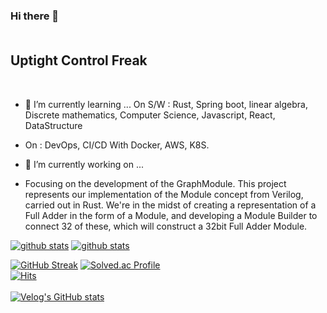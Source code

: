 ### Hi there 👋 <br><br><h2>Uptight Control Freak</h2><br>

 - 🌱 I’m currently learning ... On S/W : Rust, Spring boot, linear algebra, Discrete mathematics, Computer Science, Javascript, React, DataStructure
 - On : DevOps, CI/CD With Docker, AWS, K8S. <br>
 
 - 🔭 I’m currently working on ...
 - Focusing on the development of the GraphModule. This project represents our implementation of the Module concept from Verilog, carried out in Rust. We're in the midst of creating a representation of a Full Adder in the form of a Module, and developing a Module Builder to connect 32 of these, which will construct a 32bit Full Adder Module.

[![github stats](https://github-readme-stats.vercel.app/api?username=d982h8st7&theme=highcontrast&show_icons=true)](https://github.com/anuraghazra/github-readme-stats)
 [![github stats](https://github-readme-stats.vercel.app/api/top-langs?username=d982h8st7&theme=highcontrast&layout=compact)](https://github.com/anuraghazra/github-readme-stats)

[![GitHub Streak](https://streak-stats.demolab.com?user=d982h8st7&theme=dark&border_radius=4.7&date_format=%5BY.%5Dn.j&card_width=500)](https://git.io/streak-stats)  [![Solved.ac Profile](http://mazassumnida.wtf/api/v2/generate_badge?boj=per_ardua_ad_astra)](https://solved.ac/per_ardua_ad_astra/)<br>
[![Hits](https://hits.seeyoufarm.com/api/count/incr/badge.svg?url=https%3A%2F%2Fgithub.com%2Fd982h8st7%2Fhit-counter&count_bg=%2379C83D&title_bg=%23555555&icon=&icon_color=%23E7E7E7&title=hits&edge_flat=false)](https://hits.seeyoufarm.com)  <br><br>[![Velog's GitHub stats](https://velog-readme-stats.vercel.app/api?name=d982h8st7&color=dark)](https://velog.io/@d982h8st7)
<br>



<!--
**d982h8st7/d982h8st7** is a ✨ _special_ ✨ repository because its `README.md` (this file) appears on your GitHub profile.

Here are some ideas to get you started:

- 🔭 I’m currently working on ...
- 🌱 I’m currently learning ...
- 👯 I’m looking to collaborate on ...
- 🤔 I’m looking for help with ...
- 💬 Ask me about ...
- 📫 How to reach me: ...
- 😄 Pronouns: ...
- ⚡ Fun fact: ...
-->
